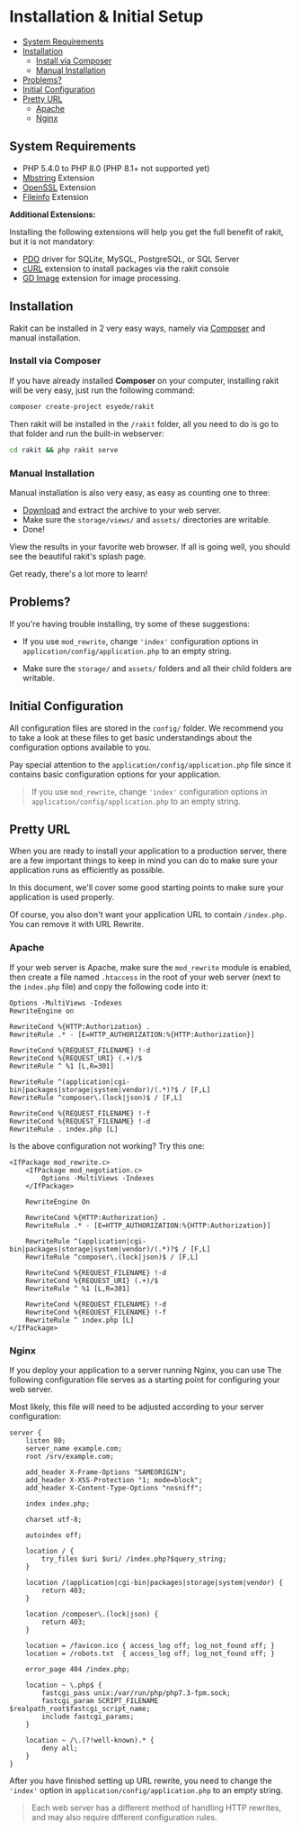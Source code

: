 # Installation & Initial Setup

<!-- MarkdownTOC autolink="true" autoanchor="true" levels="2,3" bracket="round" lowercase="only_ascii" -->

- [System Requirements](#kebutuhan-sistem)
- [Installation](#instalasi)
    - [Install via Composer](#instal-via-composer)
    - [Manual Installation](#install-manual)
- [Problems?](#ada-kesulitan)
- [Initial Configuration](#konfigurasi-awal)
- [Pretty URL](#mempercantik-url)
    - [Apache](#apache)
    - [Nginx](#nginx)

<!-- /MarkdownTOC -->


<a id="kebutuhan-sistem"></a>
## System Requirements

- PHP 5.4.0 to PHP 8.0 (PHP 8.1+ not supported yet)
- [Mbstring](https://www.php.net/manual/en/book.mbstring.php) Extension
- [OpenSSL](https://www.php.net/manual/en/book.openssl.php) Extension
- [Fileinfo](https://www.php.net/manual/en/book.fileinfo.php) Extension


**Additional Extensions:**

Installing the following extensions will help you get the full benefit of rakit, but it is not mandatory:



- [PDO](https://www.php.net/manual/en/pdo.installation.php) driver for SQLite, MySQL, PostgreSQL, or SQL Server
- [cURL](https://www.php.net/manual/en/book.curl.php) extension to install packages via the rakit console
- [GD Image](https://www.php.net/manual/en/book.image.php) extension for image processing.


<a id="instalasi"></a>
## Installation

Rakit can be installed in 2 very easy ways, namely via [Composer](https://getcomposer.org) and manual installation.



<a id="instal-via-composer"></a>
### Install via Composer

If you have already installed **Composer** on your computer, installing rakit will be
very easy, just run the following command:


```bash
composer create-project esyede/rakit
```

Then rakit will be installed in the `/rakit` folder, all you need to do is go to that folder
and run the built-in webserver:


```bash
cd rakit && php rakit serve
```


<a id="install-manual"></a>
### Manual Installation

Manual installation is also very easy, as easy as counting one to three:


  - [Download](https://rakit.esyede.my.id/download) and extract the archive to your web server.
  - Make sure the `storage/views/` and `assets/` directories are writable.
  - Done!

View the results in your favorite web browser.
If all is going well, you should see the beautiful rakit's splash page.

Get ready, there's a lot more to learn!



<a id="ada-kesulitan"></a>
## Problems?

If you're having trouble installing, try some of these suggestions:


- If you use `mod_rewrite`, change `'index'` configuration options
  in `application/config/application.php` to an empty string.

- Make sure the `storage/` and `assets/` folders and all their child folders are writable.



<a id="konfigurasi-awal"></a>
## Initial Configuration

All configuration files are stored in the `config/` folder.
We recommend you to take a look at these files to get basic understandings
about the configuration options available to you.


Pay special attention to the `application/config/application.php` file since it
contains basic configuration options for your application.


> If you use `mod_rewrite`, change `'index'` configuration options
  in `application/config/application.php` to an empty string.


<a id="mempercantik-url"></a>
## Pretty URL

When you are ready to install your application to a production server,
there are a few important things to keep in mind
you can do to make sure your application runs as efficiently as possible.


In this document, we'll cover some good starting points to make sure
your application is used properly.


Of course, you also don't want your application URL to contain `/index.php`.
You can remove it with URL Rewrite.


<a id="apache"></a>
### Apache

If your web server is Apache, make sure the `mod_rewrite` module is enabled,
then create a file named `.htaccess` in the root of your web server
(next to the `index.php` file) and copy the following code into it:


```apacheconf
Options -MultiViews -Indexes
RewriteEngine on

RewriteCond %{HTTP:Authorization} .
RewriteRule .* - [E=HTTP_AUTHORIZATION:%{HTTP:Authorization}]

RewriteCond %{REQUEST_FILENAME} !-d
RewriteCond %{REQUEST_URI} (.+)/$
RewriteRule ^ %1 [L,R=301]

RewriteRule ^(application|cgi-bin|packages|storage|system|vendor)/(.*)?$ / [F,L]
RewriteRule ^composer\.(lock|json)$ / [F,L]

RewriteCond %{REQUEST_FILENAME} !-f
RewriteCond %{REQUEST_FILENAME} !-d
RewriteRule . index.php [L]
```

Is the above configuration not working? Try this one:


```apacheconf
<IfPackage mod_rewrite.c>
    <IfPackage mod_negotiation.c>
        Options -MultiViews -Indexes
    </IfPackage>

    RewriteEngine On

    RewriteCond %{HTTP:Authorization} .
    RewriteRule .* - [E=HTTP_AUTHORIZATION:%{HTTP:Authorization}]

    RewriteRule ^(application|cgi-bin|packages|storage|system|vendor)/(.*)?$ / [F,L]
    RewriteRule ^composer\.(lock|json)$ / [F,L]

    RewriteCond %{REQUEST_FILENAME} !-d
    RewriteCond %{REQUEST_URI} (.+)/$
    RewriteRule ^ %1 [L,R=301]

    RewriteCond %{REQUEST_FILENAME} !-d
    RewriteCond %{REQUEST_FILENAME} !-f
    RewriteRule ^ index.php [L]
</IfPackage>
```

<a id="nginx"></a>
### Nginx

If you deploy your application to a server running Nginx, you can use
The following configuration file serves as a starting point for configuring your web server.


Most likely, this file will need to be adjusted according to your server configuration:


```nginx
server {
    listen 80;
    server_name example.com;
    root /srv/example.com;

    add_header X-Frame-Options "SAMEORIGIN";
    add_header X-XSS-Protection "1; mode=block";
    add_header X-Content-Type-Options "nosniff";

    index index.php;

    charset utf-8;

    autoindex off;

    location / {
        try_files $uri $uri/ /index.php?$query_string;
    }

    location /(application|cgi-bin|packages|storage|system|vendor) {
        return 403;
    }

    location /composer\.(lock|json) {
        return 403;
    }

    location = /favicon.ico { access_log off; log_not_found off; }
    location = /robots.txt  { access_log off; log_not_found off; }

    error_page 404 /index.php;

    location ~ \.php$ {
        fastcgi_pass unix:/var/run/php/php7.3-fpm.sock;
        fastcgi_param SCRIPT_FILENAME $realpath_root$fastcgi_script_name;
        include fastcgi_params;
    }

    location ~ /\.(?!well-known).* {
        deny all;
    }
}
```


After you have finished setting up URL rewrite, you need to change the `'index'` option
in `application/config/application.php` to an empty string.


>  Each web server has a different method of handling HTTP rewrites,
   and may also require different configuration rules.

